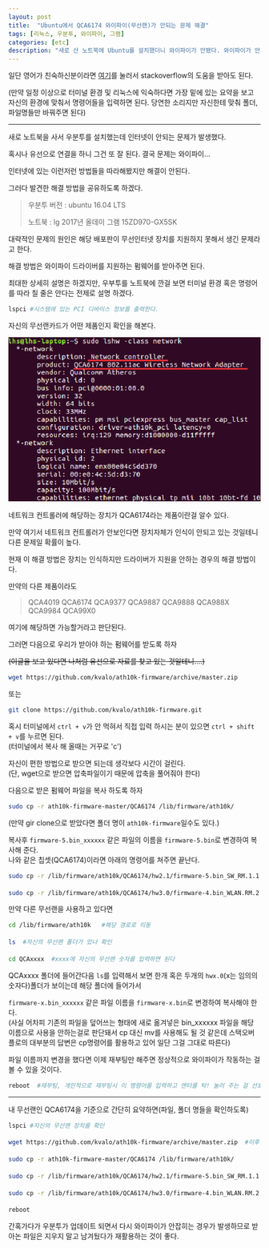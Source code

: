 ```yaml
---
layout: post
title:  "Ubuntu에서 QCA6174 와이파이(무선랜)가 안되는 문제 해결"
tags: [리눅스, 우분투, 와이파이, 그램]
categories: [etc]
description: "새로 산 노트북에 Ubuntu를 설치했더니 와이파이가 안됐다. 와이파이가 안돼는 노트북이라니!! 당시 이틀정도 고생해서 찾은 해결방법을 정리했다."
---
```



일단 영어가 친숙하신분이라면 [여기](https://askubuntu.com/questions/607707/ath10k-installation/691563#691563)를 눌러서 stackoverflow의 도움을 받아도 된다.  

(만약 일정 이상으로 터미널 환경 및 리눅스에 익숙하다면 가장 밑에 있는 요약을 보고 자신의 환경에 맞춰서 명령어들을 입력하면 된다. 당연한 소리지만 자신한테 맞춰 폴더, 파일명들만 바꿔주면 된다)

---

새로 노트북을 사서 우분투를 설치했는데 인터넷이 안되는 문제가 발생했다.

혹시나 유선으로 연결을 하니 그건 또 잘 된다. 결국 문제는 와이파이...  

인터넷에 있는 이런저런 방법들을 따라해봤지만 해결이 안된다.

그러다 발견한 해결 방법을 공유하도록 하겠다.
  >우분투 버전 : ubuntu 16.04 LTS
  >
  >노트북 : lg 2017년 올데이 그램 15ZD970-GX5SK

대략적인 문제의 원인은 해당 배포판이 무선인터넷 장치를 지원하지 못해서 생긴 문제라고 한다.

해결 방법은 와이파이 드라이버를 지원하는 펌웨어를 받아주면 된다.

최대한 상세히 설명은 하겠지만, 우부투를 노트북에 깐걸 보면 터미널 환경 혹은 명령어를 따라 칠 줄은 안다는 전제로 설명 하겠다.

```bash
lspci #시스템에 있는 PCI 디바이스 정보를 출력한다.
```
자신의 무선랜카드가 어떤 제품인지 확인을 해본다.

![무선랜](/images/til/무선랜.png)

네트워크 컨트롤러에 해당하는 장치가 QCA6174라는 제품이란걸 알수 있다.  

만약 여기서 네트워크 컨트롤러가 안보인다면 장치자체가 인식이 안되고 있는 것일테니 다른 문제일 확률이 높다.  

현재 이 해결 방법은 장치는 인식하지만 드라이버가 지원을 안하는 경우의 해결 방법이다.

만약의 다른 제품이라도  

>QCA4019 QCA6174 QCA9377 QCA9887 QCA9888 QCA988X QCA9984 QCA99X0

여기에 해당하면 가능할거라고 판단된다.

그러면 다음으로 우리가 받아야 하는 펌웨어를 받도록 하자

~~(이글을 보고 있다면 나처럼 유선으로 자료를 찾고 있는 것일테니....)~~

```bash
wget https://github.com/kvalo/ath10k-firmware/archive/master.zip
```

또는  

```bash
git clone https://github.com/kvalo/ath10k-firmware.git
```

혹시 터미널에서 `ctrl + v`가 안 먹혀서 직접 입력 하시는 분이 있으면 `ctrl + shift + v`를 누르면 된다.  
(터미널에서 복사 해 올때는 거꾸로 'c')

자신이 편한 방법으로 받으면 되는데 생각보다 시간이 걸린다.  
(단, wget으로 받으면 압축파일이기 때문에 압축을 풀어줘야 한다)

다음으로 받은 펌웨어 파일을 복사 하도록 하자

```bash
sudo cp -r ath10k-firmware-master/QCA6174 /lib/firmware/ath10k/
```  
(만약 gir clone으로 받았다면 폴더 명이 `ath10k-firmware`일수도 있다.)

복사후 `firmware-5.bin_xxxxxx` 같은 파일의 이름을 `firmware-5.bin`로 변경하여 복사해 준다.  
나와 같은 칩셋(QCA6174)이라면 아래의 명령어를 쳐주면 끝난다.

```bash
sudo cp -r /lib/firmware/ath10k/QCA6174/hw2.1/firmware-5.bin_SW_RM.1.1.1-00157-QCARMSWPZ-1 /lib/firmware/ath10k/QCA6174/hw2.1/firmware-5.bin

sudo cp -r /lib/firmware/ath10k/QCA6174/hw3.0/firmware-4.bin_WLAN.RM.2.0-00180-QCARMSWPZ-1 /lib/firmware/ath10k/QCA6174/hw3.0/firmware-4.bin
```  

만약 다른 무선랜을 사용하고 있다면  

```bash
cd /lib/firmware/ath10k   #해당 경로로 이동

ls  #자신의 무선랜 폴더가 있나 확인

cd QCAxxxx  #xxxx에 자신의 무선랜 숫자를 입력하면 된다
```

QCAxxxx 폴더에 들어간다음 `ls`를 입력해서 보면 한개 혹은 두개의 `hwx.0`(x는 임의의 숫자다)폴더가 보이는데 해당 폴더에 들어가서  

`firmware-x.bin_xxxxxx` 같은 파일 이름을 `firmware-x.bin`로 변경하여 복사해야 한다.  
(사실 어차피 기존의 파일을 덮어쓰는 형태에 새로 옮겨넣은 bin_xxxxxx 파일을 해당 이름으로 사용을 안하는걸로 판단돼서 cp 대신 mv를 사용해도 될 것 같은데 스택오버플로의 대부분의 답변은 cp명령어를 활용하고 있어 일단 그걸 그대로 따른다)  

파일 이름까지 변경을 했다면 이제 재부팅만 해주면 정상적으로 와이파이가 작동하는 걸 볼 수 있을 것이다.  

```bash
reboot  #재부팅, 개인적으로 재부팅시 이 명령어를 입력하고 엔터를 탁! 눌러 주는 걸 선호한다.
```

---

내 무선랜인 QCA6174을 기준으로 간단히 요약하면(파일, 폴더 명들을 확인하도록)

```bash
lspci #자신의 무선랜 장치를 확인

wget https://github.com/kvalo/ath10k-firmware/archive/master.zip  #이후 압축 해재

sudo cp -r ath10k-firmware-master/QCA6174 /lib/firmware/ath10k/

sudo cp -r /lib/firmware/ath10k/QCA6174/hw2.1/firmware-5.bin_SW_RM.1.1.1-00157-QCARMSWPZ-1 /lib/firmware/ath10k/QCA6174/hw2.1/firmware-5.bin

sudo cp -r /lib/firmware/ath10k/QCA6174/hw3.0/firmware-4.bin_WLAN.RM.2.0-00180-QCARMSWPZ-1 /lib/firmware/ath10k/QCA6174/hw3.0/firmware-4.bin

reboot
```

간혹가다가 우분투가 업데이트 되면서 다시 와이파이가 안잡히는 경우가 발생하므로 받아논 파일은 지우지 말고 남겨뒀다가 재활용하는 것이 좋다.  
